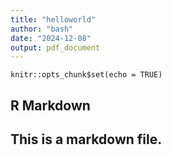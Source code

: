 ```yaml
---
title: "helloworld"
author: "bash"
date: "2024-12-08"
output: pdf_document
---
```


```{r setup, include=FALSE}
knitr::opts_chunk$set(echo = TRUE)
```

## R Markdown

## This is a markdown file.
